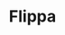 ---
blog: https://flippa.com/blog
facebook: https://facebook.com/flippamarketplace
instagram: https://instagram.com/flippamarketplace
linkedin: https://linkedin.com/company/flippa
logohandle: flippa
sort: flippa
title: Flippa
twitter: https://x.com/flippa
website: https://flippa.com/
wikipedia: https://en.wikipedia.org/wiki/Flippa
---